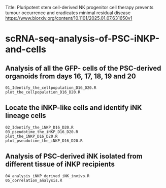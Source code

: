 Title: Pluripotent stem cell-derived NK progenitor cell therapy prevents tumour occurrence and eradicates minimal residual disease
https://www.biorxiv.org/content/10.1101/2025.01.07.631650v1

# scRNA-seq-analysis-of-PSC-iNKP-and-cells

## Analysis of all the GFP- cells of the PSC-derived organoids from days 16, 17, 18, 19 and 20
    01_Identify_the_cellpopulation_D16_D20.R
    plot_the_cellpopulation_D16_D20.R

## Locate the iNKP-like cells and identify iNK lineage cells 
    02_Identify_the_iNKP_D16_D20.R
    03_pseudotime_the_iNKP_D16_D20.R
    plot_the_iNKP_D16_D20.R
    plot_pseudotime_the_iNKP_D16_D20.R

## Analysis of PSC-derived iNK isolated from different tissue of iNKP recipients
    04_analysis_iNKP_derived_iNK_invivo.R
    05_correlation_analysis.R
